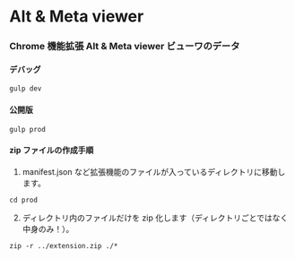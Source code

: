 # Alt & Meta viewer

### Chrome 機能拡張 Alt & Meta viewer ビューワのデータ

#### デバッグ

`gulp dev`

#### 公開版

`gulp prod`

#### zip ファイルの作成手順

1. manifest.json など拡張機能のファイルが入っているディレクトリに移動します。

```
cd prod
```

2. ディレクトリ内のファイルだけを zip 化します（ディレクトリごとではなく中身のみ！）。

```
zip -r ../extension.zip ./*
```
